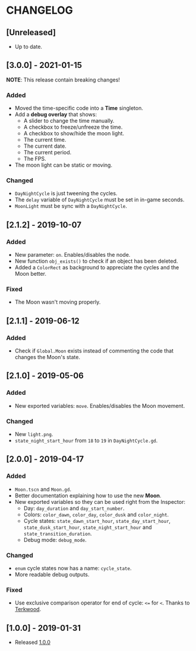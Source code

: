 # CHANGELOG

## [Unreleased]

* Up to date.

## [3.0.0] - 2021-01-15

**NOTE**: This release contain breaking changes!

### Added

- Moved the time-specific code into a **Time** singleton.
- Add a **debug overlay** that shows:
    - A slider to change the time manually.
    - A checkbox to freeze/unfreeze the time.
    - A checkbox to show/hide the moon light.
    - The current time.
    - The current date.
    - The current period.
    - The FPS.
- The moon light can be static or moving.

### Changed

- `DayNightCycle` is just tweening the cycles.
- The `delay` variable of `DayNightCycle` must be set in in-game seconds.
- `MoonLight` must be sync with a `DayNightCycle`.

## [2.1.2] - 2019-10-07

### Added

- New parameter: `on`. Enables/disables the node.
- New function `obj_exists()` to check if an object has been deleted.
- Added a `ColorRect` as background to appreciate the cycles and the Moon better.

### Fixed

- The Moon wasn't moving properly.

## [2.1.1] - 2019-06-12

### Added

- Check if `Global.Moon` exists instead of commenting the code that changes the Moon's state.

## [2.1.0] - 2019-05-06

### Added

- New exported variables: `move`. Enables/disables the Moon movement.

### Changed

- New `light.png`.
- `state_night_start_hour` from `18` to `19` in `DayNightCycle.gd`.

## [2.0.0] - 2019-04-17

### Added

- `Moon.tscn` and `Moon.gd`. 
- Better documentation explaining how to use the new **Moon**.
- New exported variables so they can be used right from the Inspector:
    - Day: `day_duration` and `day_start_number`.
    - Colors: `color_dawn`, `color_day`, `color_dusk` and `color_night`.
    - Cycle states: `state_dawn_start_hour`, `state_day_start_hour`, `state_dusk_start_hour`, `state_night_start_hour` and `state_transition_duration`.
    - Debug mode: `debug_mode`.

### Changed

- `enum` cycle states now has a name: `cycle_state`.
- More readable debug outputs.

### Fixed

- Use exclusive comparison operator for end of cycle: `<=` for `<`. Thanks to [Terkwood](https://github.com/Terkwood).

## [1.0.0] - 2019-01-31

- Released [1.0.0](https://github.com/hiulit/Godot-3-2D-Day-Night-Cycle/releases/tag/v1.0.0)